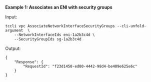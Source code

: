 **Example 1: Associates an ENI with security groups**



Input: 

```
tccli vpc AssociateNetworkInterfaceSecurityGroups --cli-unfold-argument  \
    --NetworkInterfaceIds eni-1a2b3c4d \
    --SecurityGroupIds sg-1a2b3c4d
```

Output: 
```
{
    "Response": {
        "RequestId": "f23d1450-ed00-4442-98d4-be409e625e6c"
    }
}
```


